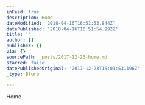 ```yaml
---
inFeed: true
description: Home
dateModified: '2018-04-16T16:51:53.844Z'
datePublished: '2018-04-16T16:51:54.992Z'
title: ''
author: []
publisher: {}
via: {}
sourcePath: _posts/2017-12-23-home.md
starred: false
datePublishedOriginal: '2017-12-23T15:01:53.196Z'
_type: Blurb

---
```

Home